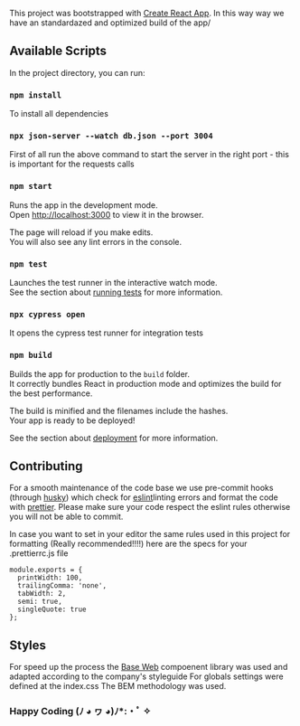 This project was bootstrapped with [Create React App](https://github.com/facebook/create-react-app).
In this way way we have an standardazed and optimized build of the app/

## Available Scripts

In the project directory, you can run:

### `npm install`

To install all dependencies

### `npx json-server --watch db.json --port 3004`

First of all run the above command to start the server in the right port - this is important for the requests calls

### `npm start`

Runs the app in the development mode.<br />
Open [http://localhost:3000](http://localhost:3000) to view it in the browser.

The page will reload if you make edits.<br />
You will also see any lint errors in the console.

### `npm test`

Launches the test runner in the interactive watch mode.<br />
See the section about [running tests](https://facebook.github.io/create-react-app/docs/running-tests) for more information.

### `npx cypress open`

It opens the cypress test runner for integration tests

### `npm build`

Builds the app for production to the `build` folder.<br />
It correctly bundles React in production mode and optimizes the build for the best performance.

The build is minified and the filenames include the hashes.<br />
Your app is ready to be deployed!

See the section about [deployment](https://facebook.github.io/create-react-app/docs/deployment) for more information.

## Contributing

For a smooth maintenance of the code base we use pre-commit hooks (through [husky](https://github.com/typicode/husky)) which check for [eslint](https://eslint.org/)linting errors and format the code with [prettier](https://prettier.io/). Please make sure your code respect the eslint rules otherwise you will not be able to commit.

In case you want to set in your editor the same rules used in this project for formatting (Really recommended!!!!) here are the specs for your .prettierrc.js file

```
module.exports = {
  printWidth: 100,
  trailingComma: 'none',
  tabWidth: 2,
  semi: true,
  singleQuote: true
};
```

## Styles

For speed up the process the [Base Web](https://baseweb.design/) compoenent library was used and adapted according to the company's styleguide
For globals settings were defined at the index.css
The BEM methodology was used.

### Happy Coding (ﾉ ◕ ヮ ◕)ﾉ\*:・ﾟ ✧
